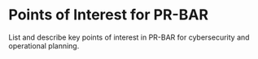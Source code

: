 # Points of Interest for PR-BAR

List and describe key points of interest in PR-BAR for cybersecurity and operational planning.
